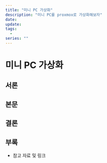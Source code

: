 ```yaml
---
title: "미니 PC 가상화"
description: "미니 PC를 proxmox로 가상화해보자"
date: 
update: 
tags:
  -
series: ""
---
```


# 미니 PC 가상화

## 서론


## 본문


## 결론


## 부록
- 참고 자료 및 링크
